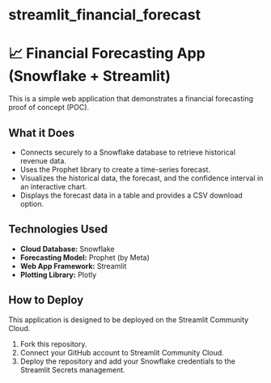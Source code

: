# streamlit_financial_forecast
# 📈 Financial Forecasting App (Snowflake + Streamlit)

This is a simple web application that demonstrates a financial forecasting proof of concept (POC).

## What it Does
*   Connects securely to a Snowflake database to retrieve historical revenue data.
*   Uses the Prophet library to create a time-series forecast.
*   Visualizes the historical data, the forecast, and the confidence interval in an interactive chart.
*   Displays the forecast data in a table and provides a CSV download option.

## Technologies Used
- **Cloud Database:** Snowflake
- **Forecasting Model:** Prophet (by Meta)
- **Web App Framework:** Streamlit
- **Plotting Library:** Plotly

## How to Deploy
This application is designed to be deployed on the Streamlit Community Cloud.
1. Fork this repository.
2. Connect your GitHub account to Streamlit Community Cloud.
3. Deploy the repository and add your Snowflake credentials to the Streamlit Secrets management.
